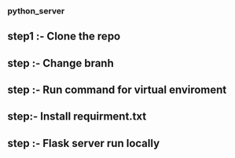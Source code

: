 ### python_server

## step1 :- Clone the repo
## step :- Change branh
## step :- Run command for virtual enviroment
## step:- Install requirment.txt
## step :- Flask server run locally

